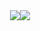 
<div style="display: flex; justify-content: center;">
  <img align="center" src="https://readme-stats-virid-gamma.vercel.app/api?username=theblckbird&count_private=true&show_icons=true&include_all_commits=true&hide_border=true&hide_title=true" />

  <img align="center" src="https://readme-stats-virid-gamma.vercel.app/api/top-langs/?username=theblckbird&hide_title=true&hide_border=true" />
</div>
